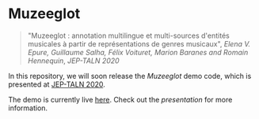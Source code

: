 # Muzeeglot

> "Muzeeglot : annotation multilingue et multi-sources d'entités musicales à partir de représentations de genres musicaux",
> _Elena V. Epure, Guillaume Salha, Félix Voituret, Marion Baranes and Romain Hennequin_,
> _*JEP-TALN 2020*_

In this repository, we will soon release the _Muzeeglot_ demo code, which is presented at [JEP-TALN 2020](https://jep-taln2020.loria.fr).

The demo is currently live [here](https://research.deezer.com/muzeeglot).
Check out the _presentation_ for more information.
